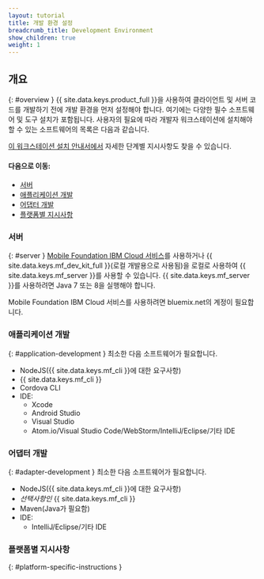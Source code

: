 ```yaml
---
layout: tutorial
title: 개발 환경 설정
breadcrumb_title: Development Environment
show_children: true
weight: 1
---
```

<!-- NLS_CHARSET=UTF-8 -->
## 개요
{: #overview }
{{ site.data.keys.product_full }}을 사용하여 클라이언트 및 서버 코드를 개발하기 전에 개발 환경을 먼저 설정해야 합니다. 여기에는 다양한 필수 소프트웨어 및 도구 설치가 포함됩니다. 사용자의 필요에 따라 개발자 워크스테이션에 설치해야 할 수 있는 소프트웨어의 목록은 다음과 같습니다.

[이 워크스테이션 설치 안내서에서](mobilefirst/installation-guide/) 자세한 단계별 지시사항도 찾을 수 있습니다.

#### 다음으로 이동:

* [서버](#server)
* [애플리케이션 개발](#application-development)
* [어댑터 개발](#adapter-development)
* [플랫폼별 지시사항](#platform-specific-instructions)

### 서버
{: #server }
[Mobile Foundation IBM Cloud 서비스](../../bluemix/using-mobile-foundation)를 사용하거나 {{ site.data.keys.mf_dev_kit_full }}(로컬 개발용으로 사용됨)을 로컬로 사용하여 {{ site.data.keys.mf_server }}를 사용할 수 있습니다. {{ site.data.keys.mf_server }}를 사용하려면 Java 7 또는 8을 실행해야 합니다.

Mobile Foundation IBM Cloud 서비스를 사용하려면 bluemix.net의 계정이 필요합니다.

### 애플리케이션 개발
{: #application-development }
최소한 다음 소프트웨어가 필요합니다.

* NodeJS({{ site.data.keys.mf_cli }}에 대한 요구사항)
* {{ site.data.keys.mf_cli }}
* Cordova CLI
* IDE:
    - Xcode
    - Android Studio
    - Visual Studio
    - Atom.io/Visual Studio Code/WebStorm/IntelliJ/Eclipse/기타 IDE

### 어댑터 개발
{: #adapter-development }
최소한 다음 소프트웨어가 필요합니다.

* NodeJS({{ site.data.keys.mf_cli }}에 대한 요구사항)
* *선택사항인* {{ site.data.keys.mf_cli }}
* Maven(Java가 필요함)
* IDE:
    - IntelliJ/Eclipse/기타 IDE

### 플랫폼별 지시사항
{: #platform-specific-instructions }
